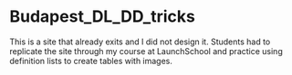 # Budapest_DL_DD_tricks
This is a site that already exits and I did not design it. Students had to replicate the site through my course at LaunchSchool and practice using definition lists to create tables with images. 
